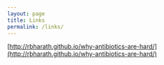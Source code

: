 ```yaml
---
layout: page
title: Links
permalink: /links/
---
```



[http://rbharath.github.io/why-antibiotics-are-hard/](http://rbharath.github.io/why-antibiotics-are-hard/)

